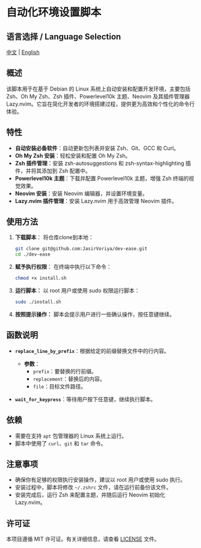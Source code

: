 # 自动化环境设置脚本

## 语言选择 / Language Selection

[中文](REAEME.md) | [English](README.en.md)

## 概述

该脚本用于在基于 Debian 的 Linux 系统上自动安装和配置开发环境，主要包括 Zsh、Oh My Zsh、Zsh 插件、Powerlevel10k 主题、Neovim 及其插件管理器 Lazy.nvim。它旨在简化开发者的环境搭建过程，提供更为高效和个性化的命令行体验。

## 特性

- **自动安装必备软件**：自动更新包列表并安装 Zsh、Git、GCC 和 Curl。
- **Oh My Zsh 安装**：轻松安装和配置 Oh My Zsh。
- **Zsh 插件管理**：安装 zsh-autosuggestions 和 zsh-syntax-highlighting 插件，并将其添加到 Zsh 配置中。
- **Powerlevel10k 主题**：下载并配置 Powerlevel10k 主题，增强 Zsh 终端的视觉效果。
- **Neovim 安装**：安装 Neovim 编辑器，并设置环境变量。
- **Lazy.nvim 插件管理**：安装 Lazy.nvim 用于高效管理 Neovim 插件。

## 使用方法

1. **下载脚本**：
   将仓库clone到本地：

   ```bash
   git clone git@github.com:JasirVoriya/dev-ease.git
   cd ./dev-ease
   ```

   

2. **赋予执行权限**：
   在终端中执行以下命令：

   ```bash
   chmod +x install.sh
   ```

3. **运行脚本：** 
   以 root 用户或使用 sudo 权限运行脚本：

   ```bash
   sudo ./install.sh
   ```

4. **按照提示操作：** 
   脚本会提示用户进行一些确认操作，按任意键继续。

## 函数说明

- **`replace_line_by_prefix`**：根据给定的前缀替换文件中的行内容。
  - **参数**：
    - `prefix`：要替换的行前缀。
    - `replacement`：替换后的内容。
    - `file`：目标文件路径。

- **`wait_for_keypress`**：等待用户按下任意键，继续执行脚本。

## 依赖

- 需要在支持 `apt` 包管理器的 Linux 系统上运行。
- 脚本中使用了 `curl`、`git` 和 `tar` 命令。

## 注意事项

- 确保你有足够的权限执行安装操作，建议以 root 用户或使用 sudo 执行。
- 安装过程中，脚本将修改 `~/.zshrc` 文件，请在运行前备份该文件。
- 安装完成后，运行 Zsh 来配置主题，并随后运行 Neovim 初始化 Lazy.nvim。

## 许可证

本项目遵循 MIT 许可证。有关详细信息，请查看 [LICENSE](LICENSE) 文件。
